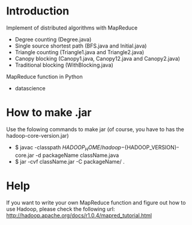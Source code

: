 Introduction
============

Implement of distributed algorithms with MapReduce
- Degree counting (Degree.java)
- Single source shortest path (BFS.java and Initial.java)
- Triangle counting (Triangle1.java and Triangle2.java)
- Canopy blocking (Canopy1.java, Canopy12.java and Canopy2.java)
- Traditional blocking (WithBlocking.java)

MapReduce function in Python
- datascience

How to make .jar
================

Use the folowing commands to make jar (of course, you have to has the hadoop-core-version.jar)
- $ javac -classpath ${HADOOP_HOME}/hadoop-${HADOOP_VERSION}-core.jar -d packageName className.java 
- $ jar -cvf className.jar -C packageName/ .

Help
====
If you want to write your own MapReduce function and figure out how to use Hadoop, please check the following url:
http://hadoop.apache.org/docs/r1.0.4/mapred_tutorial.html



